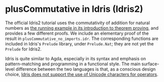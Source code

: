 # plusCommutative in Idris (Idris2)

The official Idris2 tutorial uses the commutativity of addition for natural numbers as [the running example in its introduction to theorem proving](https://idris2.readthedocs.io/en/latest/proofs/pluscomm.html#), and provides a few different proofs. We include an elementary proof of the result in  `plusCommutative_no_imports.idr`. The corresponding functions are included in Idris's `Prelude` library, under `Prelude.Nat`; they are not yet the `Prelude` for Idris2.

Idris is quite similar to Agda, especially in its syntax and emphasis on pattern-matching and programming in a functional style. The main surface-level difference between the two languages is that, as a conscious design choice, [Idris does not support the use of Unicode characters for operators](https://docs.idris-lang.org/en/latest/faq/faq.html#will-there-be-support-for-unicode-characters-for-operators).

